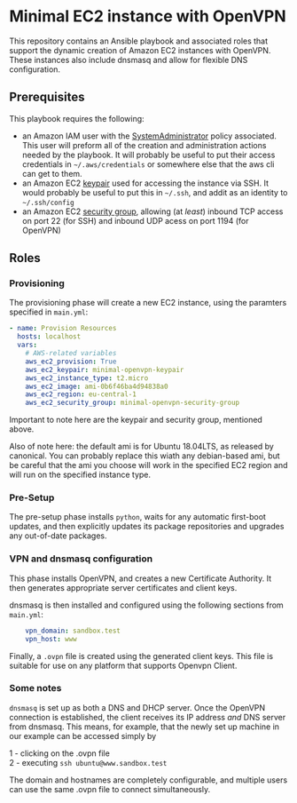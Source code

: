 # Minimal EC2 instance with OpenVPN

This repository contains an Ansible playbook and associated roles that support 
the dynamic creation of Amazon EC2 instances with OpenVPN. These instances also include dnsmasq and
allow for flexible DNS configuration.


## Prerequisites

This playbook requires the following:

 - an Amazon IAM user with the [SystemAdministrator](https://console.aws.amazon.com/iam/home?#/policies/arn:aws:iam::aws:policy/job-function/SystemAdministrator$serviceLevelSummary) policy associated. This user will preform all of the creation and administration actions needed by the playbook. It will probably be useful to put their access credentials in `~/.aws/credentials` or somewhere else that the aws cli can get to them.
 - an Amazon EC2 [keypair](https://docs.aws.amazon.com/AWSEC2/latest/UserGuide/ec2-key-pairs.html) used for accessing the instance via SSH. It would probably be useful to put this in `~/.ssh`, and addit as an identity to `~/.ssh/config`
 - an Amazon EC2 [security group](https://docs.aws.amazon.com/AWSEC2/latest/UserGuide/ec2-security-groups.html), allowing (at *least*) inbound TCP access on port 22 (for SSH) and inbound UDP acess on port 1194 (for OpenVPN)

## Roles

### Provisioning

The provisioning phase will create a new EC2 instance, using the paramters specified in `main.yml`:

```yaml
- name: Provision Resources
  hosts: localhost
  vars:
    # AWS-related variables
    aws_ec2_provision: True
    aws_ec2_keypair: minimal-openvpn-keypair
    aws_ec2_instance_type: t2.micro
    aws_ec2_image: ami-0b6f46ba4d94838a0
    aws_ec2_region: eu-central-1
    aws_ec2_security_group: minimal-openvpn-security-group
```

Important to note here are the keypair and security group, mentioned above.

Also of note here: the default ami is for Ubuntu 18.04LTS, as released by canonical. You can probably replace this wiath any debian-based ami, but be careful that the ami you choose will work in the specified EC2 region and will run on the specified instance type.

### Pre-Setup

The pre-setup phase installs `python`, waits for any automatic first-boot updates, and then explicitly updates its package repositories and upgrades any out-of-date packages.

### VPN and dnsmasq configuration

This phase installs OpenVPN, and creates a new Certificate Authority. It then generates appropriate server certificates and client keys.

dnsmasq is then installed and configured using the following sections from `main.yml`:

```yaml
    vpn_domain: sandbox.test
    vpn_host: www
```

Finally, a `.ovpn` file is created using the generated client keys. This file is suitable for use on any platform that supports Openvpn Client.

### Some notes

`dnsmasq` is set up as both a DNS and DHCP server. Once the OpenVPN connection is established, the client receives its IP address *and* DNS server from dnsmasq. This means, for example, that the newly set up machine in our example can be accessed simply by

1 - clicking on the .ovpn file  
2 - executing `ssh ubuntu@www.sandbox.test`

The domain and hostnames are completely configurable, and multiple users can use the same .ovpn file to connect simultaneously.
 
